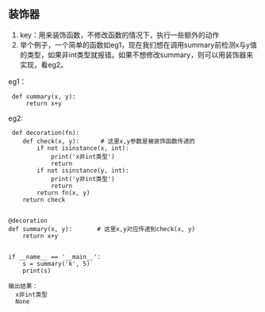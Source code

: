 ## 装饰器
 1. key：用来装饰函数，不修改函数的情况下，执行一些额外的动作
 2. 举个例子，一个简单的函数如eg1，现在我们想在调用summary前检测x与y值的类型，如果非int类型就报错。如果不想修改summary，则可以用装饰器来实现，看eg2。

eg1：

     def summary(x, y):
         return x+y
eg2:

     def decoration(fn):
        def check(x, y):      # 这里x,y参数是被装饰函数传递的
            if not isinstance(x, int):
                print('x非int类型')
                return
            if not isinstance(y, int):
                print('y非int类型')
                return
            return fn(x, y)
        return check


	@decoration
	def summary(x, y):       # 这里x,y对应传递到check(x, y)
	    return x+y


    if __name__ == '__main__':
        s = summary('k', 5)
        print(s)
    
    输出结果：
      x非int类型
      None




